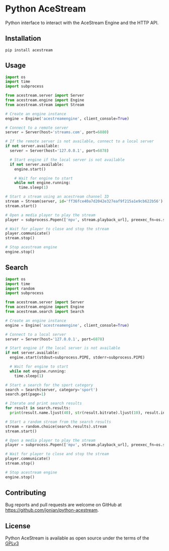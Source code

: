 # Python AceStream
Python interface to interact with the AceStream Engine and the HTTP API.

## Installation
```
pip install acestream
```

## Usage
```python
import os
import time
import subprocess

from acestream.server import Server
from acestream.engine import Engine
from acestream.stream import Stream

# Create an engine instance
engine = Engine('acestreamengine', client_console=True)

# Connect to a remote server
server = Server(host='streams.com', port=6880)

# If the remote server is not available, connect to a local server
if not server.available:
  server = Server(host='127.0.0.1', port=6878)

  # Start engine if the local server is not available
  if not server.available:
    engine.start()

    # Wait for engine to start
    while not engine.running:
      time.sleep(1)

# Start a stream using an acestream channel ID
stream = Stream(server, id='ff36fce40a7d2042e327eaf9f215a1e9cb622b56')
stream.start()

# Open a media player to play the stream
player = subprocess.Popen(['mpv', stream.playback_url], preexec_fn=os.setsid)

# Wait for player to close and stop the stream
player.communicate()
stream.stop()

# Stop acestream engine
engine.stop()
```

## Search
```python
import os
import time
import random
import subprocess

from acestream.server import Server
from acestream.engine import Engine
from acestream.search import Search

# Create an engine instance
engine = Engine('acestreamengine', client_console=True)

# Connect to a local server
server = Server(host='127.0.0.1', port=6878)

# Start engine if the local server is not available
if not server.available:
  engine.start(stdout=subprocess.PIPE, stderr=subprocess.PIPE)

  # Wait for engine to start
  while not engine.running:
    time.sleep(1)

# Start a search for the sport category
search = Search(server, category='sport')
search.get(page=1)

# Iterate and print search results
for result in search.results:
  print(result.name.ljust(40), str(result.bitrate).ljust(10), result.infohash)

# Start a random stream from the search results
stream = random.choice(search.results).stream
stream.start()

# Open a media player to play the stream
player = subprocess.Popen(['mpv', stream.playback_url], preexec_fn=os.setsid)

# Wait for player to close and stop the stream
player.communicate()
stream.stop()

# Stop acestream engine
engine.stop()
```

## Contributing
Bug reports and pull requests are welcome on GitHub at https://github.com/jonian/python-acestream.

## License
Python AceStream is available as open source under the terms of the [GPLv3](http://www.gnu.org/licenses/gpl-3.0.en.html)
